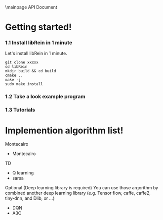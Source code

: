 \mainpage API Document

# Getting started!

### 1.1 Install libRein in 1 minute

Let's install libRein in 1 minute.

```
git clone xxxxx
cd libRein
mkdir build && cd build
cmake ..
make -j
sudo make install
```

### 1.2 Take a look example program

### 1.3 Tutorials

# Implemention algorithm list!

Montecalro
- Montecalro

TD
- Q learning
- sarsa

Optional (Deep learning library is required)
You can use those argorithm by combined another deep learning library (e.g. Tensor flow, caffe, caffe2, tiny-dnn, and Dlib, or ...)
- DQN
- A3C

